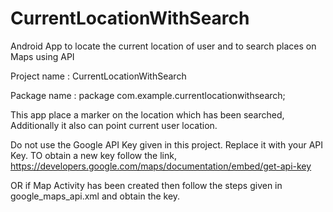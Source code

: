 # CurrentLocationWithSearch
Android App to locate the current location of user and to search places on Maps using API


Project name : CurrentLocationWithSearch

Package name : package com.example.currentlocationwithsearch;

This app place a marker on the location which has been searched, Additionally it also can point current user location.

Do not use the Google API Key given in this project. Replace it with your API Key. TO obtain a new key follow the link, https://developers.google.com/maps/documentation/embed/get-api-key


OR if Map Activity has been created then follow the steps given in google_maps_api.xml and obtain the key.


